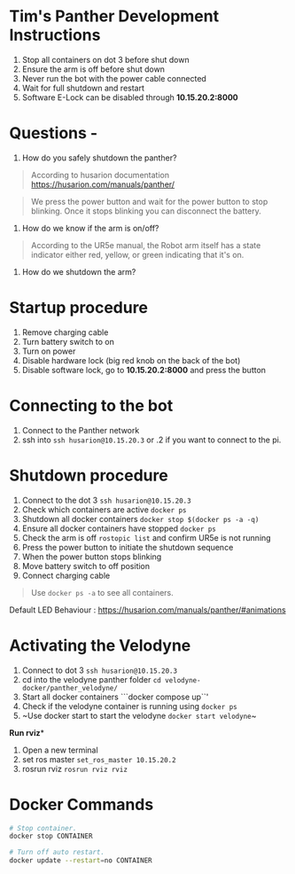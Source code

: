 # Tim's Panther Development Instructions 

1. Stop all containers on dot 3 before shut down
1. Ensure the arm is off before shut down
1. Never run the bot with the power cable connected
1. Wait for full shutdown and restart
1. Software E-Lock can be disabled through **10.15.20.2:8000**

# Questions - 

1. How do you safely shutdown the panther?

> According to husarion documentation 
> https://husarion.com/manuals/panther/

> We press the power button and wait for the power button to stop blinking. Once it stops blinking you can disconnect the battery.

1. How do we know if the arm is on/off?

> According to the UR5e manual, the Robot arm itself has a state indicator either red, yellow, or green indicating that it's on. 

1. How do we shutdown the arm?

# Startup procedure

1. Remove charging cable
1. Turn battery switch to on
1. Turn on power
1. Disable hardware lock (big red knob on the back of the bot)
1. Disable software lock, go to **10.15.20.2:8000** and press the button

# Connecting to the bot

1. Connect to the Panther network
1. ssh into ```ssh husarion@10.15.20.3``` or .2 if you want to connect to the pi.


# Shutdown procedure

1. Connect to the dot 3 ```ssh husarion@10.15.20.3```
1. Check which containers are active ```docker ps```
1. Shutdown all docker containers ```docker stop $(docker ps -a -q)```
1. Ensure all docker containers have stopped ```docker ps```
1. Check the arm is off ```rostopic list``` and confirm UR5e is not running
1. Press the power button to initiate the shutdown sequence
1. When the power button stops blinking
1. Move battery switch to off position
1. Connect charging cable

> Use ```docker ps -a``` to see all containers.


Default LED Behaviour : https://husarion.com/manuals/panther/#animations


# Activating the Velodyne

1. Connect to dot 3 ```ssh husarion@10.15.20.3```
1. cd into the velodyne panther folder ```cd velodyne-docker/panther_velodyne/```
1. Start all docker containers ```docker compose up``'
1. Check if the velodyne container is running using ```docker ps```
1. ~Use docker start to start the velodyne ```docker start velodyne```~

**Run rviz***

1. Open a new terminal
1. set ros master ```set_ros_master 10.15.20.2```
1. rosrun rviz ```rosrun rviz rviz```


# Docker Commands

```sh
# Stop container.
docker stop CONTAINER

# Turn off auto restart.
docker update --restart=no CONTAINER


```